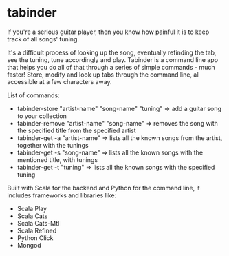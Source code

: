 # tabinder
If you're a serious guitar player, then you know how painful it is to keep track of all songs' tuning.

It's a difficult process of looking up the song, eventually refinding the tab, see the tuning, tune accordingly and play.
Tabinder is a command line app that helps you do all of that through a series of simple commands - much faster! 
Store, modify and look up tabs through the command line, all accessible at a few characters away.


List of commands:
  - tabinder-store "artist-name" "song-name" "tuning" => add a guitar song to your collection
  - tabinder-remove "artist-name" "song-name"         => removes the song with the specified title from the specified artist  
  - tabinder-get -a "artist-name" => lists all the known songs from the artist, together with the tunings
  - tabinder-get -s "song-name"   => lists all the known songs with the mentioned title, with tunings
  - tabinder-get -t "tuning"      => lists all the known songs with the specified tuning

Built with Scala for the backend and Python for the command line, it includes frameworks and libraries like:
  - Scala Play
  - Scala Cats
  - Scala Cats-Mtl
  - Scala Refined
  - Python Click
  - Mongod
